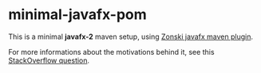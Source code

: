 # minimal-javafx-pom

This is a minimal **javafx-2** maven setup, using [Zonski javafx maven plugin](https://github.com/zonski/javafx-maven-plugin).

For more informations about the motivations behind it, see this [StackOverflow question](http://stackoverflow.com/questions/16287053/scene-getstylesheets-add-not-working-inside-jar-file/16287238#16287238).

